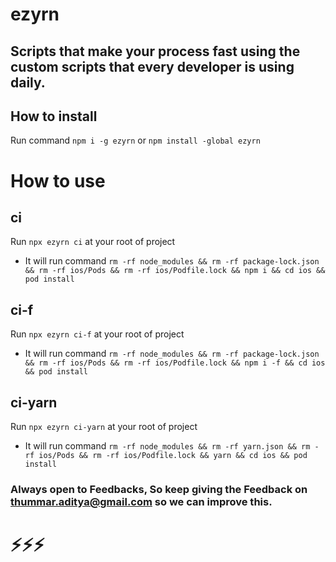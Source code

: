 # ezyrn
## Scripts that make your process fast using the custom scripts that every developer is using daily.

## How to install

Run command ```npm i -g ezyrn``` or ```npm install -global ezyrn```

# How to use

## ci 
Run ```npx ezyrn ci``` at your root of project
- It will run command ```rm -rf node_modules && rm -rf package-lock.json && rm -rf ios/Pods && rm -rf ios/Podfile.lock && npm i && cd ios && pod install```

## ci-f
Run ```npx ezyrn ci-f``` at your root of project
- It will run command ```rm -rf node_modules && rm -rf package-lock.json && rm -rf ios/Pods && rm -rf ios/Podfile.lock && npm i -f && cd ios && pod install```

## ci-yarn
Run ```npx ezyrn ci-yarn``` at your root of project
- It will run command ```rm -rf node_modules && rm -rf yarn.json && rm -rf ios/Pods && rm -rf ios/Podfile.lock && yarn && cd ios && pod install```

### Always open to Feedbacks, So keep giving the Feedback on thummar.aditya@gmail.com so we can improve this.

# ⚡️⚡️⚡️
